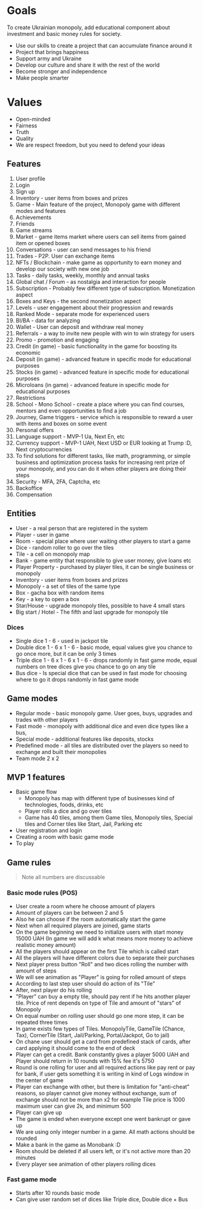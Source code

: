 # Goals

To create Ukrainian monopoly, add educational component
about investment and basic money rules for society.

* Use our skills to create a project that can accumulate finance around it
* Project that brings happiness
* Support army and Ukraine
* Develop our culture and share it with the rest of the world
* Become stronger and independence
* Make people smarter

# Values

* Open-minded
* Fairness
* Truth
* Quality
* We are respect freedom, but you need to defend your ideas

## Features

1. User profile
2. Login
3. Sign up
4. Inventory - user items from boxes and prizes
5. Game - Main feature of the project, Monopoly game with different modes and features
6. Achievements
7. Friends
8. Game streams
9. Market - game items market where users can sell items from gained item or opened boxes
10. Conversations - user can send messages to his friend
11. Trades - P2P. User can exchange items
12. NFTs / Blockchain - make game as opportunity to earn money and develop our society with new one job
13. Tasks - daily tasks, weekly, monthly and annual tasks
14. Global chat / Forum - as nostalgia and interaction for people
15. Subscription - Probably few different type of subscription. Monetization aspect
16. Boxes and Keys - the second monetization aspect
17. Levels - user engagement about their progression and rewards
18. Ranked Mode - separate mode for experienced users
19. BI/BA - data for analyzing
20. Wallet - User can deposit and withdraw real money
21. Referrals - a way to invite new people with win to win strategy for users
22. Promo - promotion and engaging
23. Credit (in game) - basic functionality in the game for boosting its economic
24. Deposit (in game) - advanced feature in specific mode for educational purposes
25. Stocks (in game) - advanced feature in specific mode for educational purposes
26. Microloans (in game) - advanced feature in specific mode for educational purposes
27. Restrictions
28. School - Mono School - create a place where you can find courses, mentors and even opportunities to find a job
29. Journey, Game triggers - service which is responsible to reward a user with items and boxes on some event
30. Personal offers
31. Language support - MVP-1 Ua, Next En, etc
32. Currency support - MVP-1 UAH, Next USD or EUR looking at Trump :D, Next cryptocurrencies
33. To find solutions for different tasks, like math, programming, or simple business and optimization process tasks for
    increasing rent prize of your monopoly, and you can do it when other players are doing their steps
34. Security - MFA, 2FA, Captcha, etc
35. Backoffice
36. Compensation

## Entities

* User - a real person that are registered in the system
* Player - user in game
* Room - special place where user waiting other players to start a game
* Dice - random roller to go over the tiles
* Tile - a cell on monopoly map
* Bank - game entity that responsible to give user money, give loans etc
* Player Property - purchased by player tiles, it can be single business or monopoly
* Inventory - user items from boxes and prizes
* Monopoly - a set of tiles of the same type
* Box - gacha box with random items
* Key - a key to open a box
* Star/House - upgrade monopoly tiles, possible to have 4 small stars
* Big start / Hotel - The fifth and last upgrade for monopoly tile

### Dices

* Single dice 1 - 6 - used in jackpot tile
* Double dice 1 - 6 x 1 - 6 - basic mode, equal values give you chance to go once more, but it can be only 3 times
* Triple dice 1 - 6 x 1 - 6 x 1 - 6 - drops randomly in fast game mode, equal numbers on tree dices give you chance to go on any tile
* Bus dice - Is special dice that can be used in fast mode for choosing where to go it drops randomly in fast game mode

## Game modes

* Regular mode - basic monopoly game. User goes, buys, upgrades and trades with other players
* Fast mode - monopoly with additional dice and even dice types like a bus,
* Special mode - additional features like deposits, stocks
* Predefined mode - all tiles are distributed over the players so need to exchange and built their monopolies
* Team mode 2 x 2

## MVP 1 features

* Basic game flow
    * Monopoly has map with different type of businesses kind of technologies, foods, drinks, etc
    * Player rolls a dice and go over tiles
    * Game has 40 tiles, among them Game tiles, Monopoly tiles, Special tiles and Corner tiles like Start, Jail, Parking
      etc
* User registration and login
* Creating a room with basic game mode
* To play

## Game rules

> Note all numbers are discussable

### Basic mode rules (POS)

* User create a room where he choose amount of players
* Amount of players can be between 2 and 5
* Also he can choose if the room automatically start the game
* Next when all required players are joined, game starts
* On the game beginning we need to initialize users with start money 15000 UAH (In game we will add k what means more
  money to achieve realistic money amount)
* All the players should appear on the first Tile which is called start
* All the players will have different colors due to separate their purchases
* Next player press button "Roll" and two dices rolling the number with amount of steps
* We will see animation as "Player" is going for rolled amount of steps
* According to last step user should do action of its "Tile"
* After, next player do his rolling
* "Player" can buy a empty tile, should pay rent if he hits another player tile. Price of rent depends on type of Tile
  and amount of "stars" of Monopoly
* On equal number on rolling user should go one more step, it can be repeated three times
* In game exists few types of Tiles. MonopolyTile, GameTile (Chance, Tax), CornerTile (Start, Jail/Parking,
  Portal/Jackpot, Go to jail)
* On chane user should get a card from predefined stack of cards, after card applying it should come to the end of deck
* Player can get a credit. Bank constantly gives a player 5000 UAH and Player should return in 10 rounds with 15% fee
  it's 5750
* Round is one rolling for user and all required actions like pay rent or pay for bank, if user gets something it is
  writing in kind of Logs window in the center of game
* Player can exchange with other, but there is limitation for "anti-cheat" reasons, so player cannot give money without
  exchange, sum of exchange should not be more than x2 for example Tile price is 1000 maximum user can give 2k, and
  minimum 500
* Player can give up
* The game is ended when everyone except one went bankrupt or gave up
* We are using only integer number in a game. All math actions should be rounded
* Make a bank in the game as Monobank :D
* Room should be deleted if all users left, or it's not active more than 20 minutes
* Every player see animation of other players rolling dices

### Fast game mode

* Starts after 10 rounds basic mode
* Can give user random set of dices like Triple dice, Double dice + Bus
